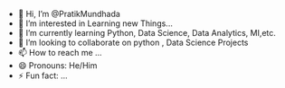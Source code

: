 - 👋 Hi, I’m @PratikMundhada
- 👀 I’m interested in Learning new Things...
- 🌱 I’m currently learning Python, Data Science, Data Analytics, MI,etc.
- 💞️ I’m looking to collaborate on python , Data Science Projects
- 📫 How to reach me ...
- 😄 Pronouns: He/Him
- ⚡ Fun fact: ...

<!---
PratikMundhada/PratikMundhada is a ✨ special ✨ repository because its `README.md` (this file) appears on your GitHub profile.
You can click the Preview link to take a look at your changes.
--->
